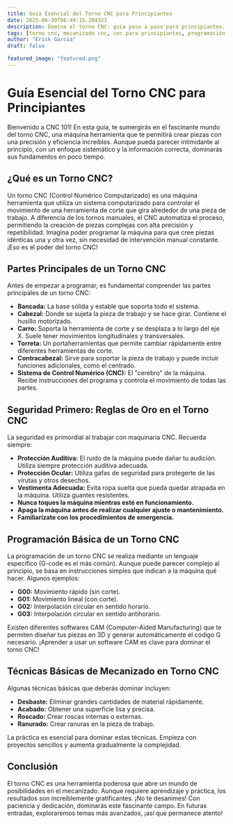 ```yaml
---
title: Guía Esencial del Torno CNC para Principiantes
date: 2025-06-30T06:49:15.204323
description: Domina el torno CNC: guía paso a paso para principiantes. Aprende los fundamentos, seguridad, programación y técnicas para crear piezas precisas. ¡Empieza tu aventura en el mecanizado!
tags: [torno cnc, mecanizado cnc, cnc para principiantes, programación cnc, taller mecanico]
author: "Erick Garcia"
draft: false

featured_image: "featured.png"
---
```

# Guía Esencial del Torno CNC para Principiantes

Bienvenido a CNC 101!  En esta guía, te sumergirás en el fascinante mundo del torno CNC, una máquina herramienta que te permitirá crear piezas con una precisión y eficiencia increíbles. Aunque pueda parecer intimidante al principio, con un enfoque sistemático y la información correcta, dominarás sus fundamentos en poco tiempo.

## ¿Qué es un Torno CNC?

Un torno CNC (Control Numérico Computarizado) es una máquina herramienta que utiliza un sistema computarizado para controlar el movimiento de una herramienta de corte que gira alrededor de una pieza de trabajo.  A diferencia de los tornos manuales, el CNC automatiza el proceso, permitiendo la creación de piezas complejas con alta precisión y repetibilidad.  Imagina poder programar la máquina para que cree piezas idénticas una y otra vez, sin necesidad de intervención manual constante. ¡Eso es el poder del torno CNC!

## Partes Principales de un Torno CNC

Antes de empezar a programar, es fundamental comprender las partes principales de un torno CNC:

* **Bancada:** La base sólida y estable que soporta todo el sistema.
* **Cabezal:**  Donde se sujeta la pieza de trabajo y se hace girar.  Contiene el husillo motorizado.
* **Carro:**  Soporta la herramienta de corte y se desplaza a lo largo del eje X.  Suele tener movimientos longitudinales y transversales.
* **Torreta:**  Un portaherramientas que permite cambiar rápidamente entre diferentes herramientas de corte.
* **Contracabezal:**  Sirve para soportar la pieza de trabajo y puede incluir funciones adicionales, como el centrado.
* **Sistema de Control Numérico (CNC):** El "cerebro" de la máquina.  Recibe instrucciones del programa y controla el movimiento de todas las partes.

## Seguridad Primero:  Reglas de Oro en el Torno CNC

La seguridad es primordial al trabajar con maquinaria CNC.  Recuerda siempre:

* **Protección Auditiva:** El ruido de la máquina puede dañar tu audición.  Utiliza siempre protección auditiva adecuada.
* **Protección Ocular:** Utiliza gafas de seguridad para protegerte de las virutas y otros desechos.
* **Vestimenta Adecuada:**  Evita ropa suelta que pueda quedar atrapada en la máquina.  Utiliza guantes resistentes.
* **Nunca toques la máquina mientras esté en funcionamiento.**
* **Apaga la máquina antes de realizar cualquier ajuste o mantenimiento.**
* **Familiarízate con los procedimientos de emergencia.**


## Programación Básica de un Torno CNC

La programación de un torno CNC se realiza mediante un lenguaje específico (G-code es el más común).  Aunque puede parecer complejo al principio, se basa en instrucciones simples que indican a la máquina qué hacer.  Algunos ejemplos:

* **G00:** Movimiento rápido (sin corte).
* **G01:** Movimiento lineal (con corte).
* **G02:** Interpolación circular en sentido horario.
* **G03:** Interpolación circular en sentido antihorario.

Existen diferentes softwares CAM (Computer-Aided Manufacturing) que te permiten diseñar tus piezas en 3D y generar automáticamente el código G necesario.  ¡Aprender a usar un software CAM es clave para dominar el torno CNC!

## Técnicas Básicas de Mecanizado en Torno CNC

Algunas técnicas básicas que deberás dominar incluyen:

* **Desbaste:**  Eliminar grandes cantidades de material rápidamente.
* **Acabado:**  Obtener una superficie lisa y precisa.
* **Roscado:**  Crear roscas internas o externas.
* **Ranurado:**  Crear ranuras en la pieza de trabajo.

La práctica es esencial para dominar estas técnicas. Empieza con proyectos sencillos y aumenta gradualmente la complejidad.


## Conclusión

El torno CNC es una herramienta poderosa que abre un mundo de posibilidades en el mecanizado.  Aunque requiere aprendizaje y práctica, los resultados son increíblemente gratificantes. ¡No te desanimes!  Con paciencia y dedicación, dominarás este fascinante campo.  En futuras entradas, exploraremos temas más avanzados, ¡así que permanece atento!
```